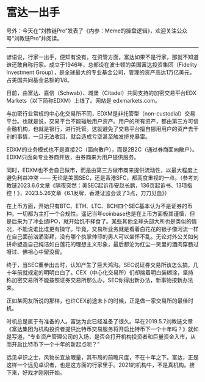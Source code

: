 # 富达一出手

号外：今天在“刘教链Pro”发表了《内参：Meme的操盘逻辑》，欢迎关注公众号“刘教链Pro”并阅读。

* * *

谚语说，行家一出手，便知有没有。在资管方面，富达如果不是行家，那就不知道谁还敢自称行家。成立于1946年，总部设在波士顿的美国富达投资集团（Fidelity Investment Group），是全球最大的专业基金公司，管理的资产高达1万亿美元，占美国共同基金总额的1/8。

日前，由富达、嘉信（Schwab）、城堡（Citadel）共同支持的加密交易平台EDX Markets（以下简称EDXM）上线了。网站是 edxmarkets.com。

与加密行业常规的中心化交易所不同，EDXM是非托管型（non-custodial）交易平台。也就是说，交易平台不能碰触用户资产。用户的所有资产，都由第三方可信金融机构，也就是银行，进行托管。这就避免了交易平台擅自挪用用户的资产去干别的事情，一旦无法收回，就会造成亏空甚至触发挤兑暴雷。

EDXM的业务模式也不是直接2C（面向散户），而是2B2C（通过券商面向散户）。EDXM只面向专业券商开放，由券商来为用户提供服务。

同时，EDXM也不会自己做市，而是由第三方做市商来提供流动性，以最大程度上避免利益冲突 —— 无论是美国SEC，还是香港SFC，都高度重视的一点。（参考刘教链2023.6.6文章《隔夜突然：美SEC起诉币安赵长鹏，136页起诉书、13项指控！》，2023.5.26文章《6.1发牌，香港证监会谈了3点，刀刀见血》）

在上币方面，开始只有BTC、ETH、LTC、BCH四个SEC基本认为不是证券的币种。一切都为主打一个合规性。遥记当年coinbase也是在上币方面极其谨慎，但是后来为了冲业绩IPO，就开始饥不择食了。某些其他全球头部大所也是类似的情况，不能说谁比谁更有操守。毕竟，交易所业务就是看着白花花的银子像河流一样在自己面前汹涌澎拜，没有哪个执掌帅印的男人可以坐怀不乱。无论对外公关如何拼命塑造自己纯洁如白莲花的理想主义形象，最后都沦为红尘一笑里的酒肉穿肠过呀过、佛祖心中留没留。

终于，当SEC重拳出击时，认知产生了巨大鸿沟。SEC说证券交易所该怎么搞，几十年前就规定的明明白白了。CEX（中心化交易所）们却揣着明白装糊涂，坚持称加密交易所不能按照证券交易所那么办，SEC你得出新办法，新事物按新办法来。

正如某网友所说的那样，也许CEX前途未卜的时候，正是做一家交易所的最佳时机。

时机总是属于有准备的人。富达为此已经准备了很久。早在2019.5.7刘教链文章《富达集团为机构投资者提供比特币交易服务将开启比特币下一个十年吗？》就如是写道，“专业资产管理公司的入场，是否会打开机构投资者和巨量资金入市，从而开启比特币下一个十年的新起点呢？”

远见卓识之士，风物长宜放眼量，其布局的前瞻尺度，不在十年之下。富达，正是这样一个远见卓识者，也是这方面的行家里手。2021的机构牛，不是真机构。接下来，好戏才刚刚开始。

